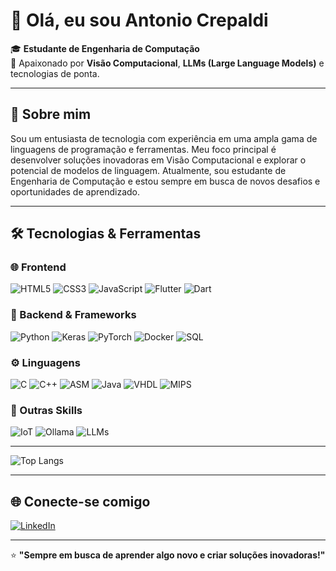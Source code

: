 # 👋 Olá, eu sou Antonio Crepaldi

🎓 **Estudante de Engenharia de Computação**   
🌟 Apaixonado por **Visão Computacional**, **LLMs (Large Language Models)** e tecnologias de ponta.

---

## 🚀 Sobre mim
Sou um entusiasta de tecnologia com experiência em uma ampla gama de linguagens de programação e ferramentas. Meu foco principal é desenvolver soluções inovadoras em Visão Computacional e explorar o potencial de modelos de linguagem. Atualmente, sou estudante de Engenharia de Computação e estou sempre em busca de novos desafios e oportunidades de aprendizado.

---

## 🛠️ Tecnologias & Ferramentas

### 🌐 Frontend
![HTML5](https://img.shields.io/badge/-HTML5-E34F26?logo=html5&logoColor=white&style=flat)
![CSS3](https://img.shields.io/badge/-CSS3-1572B6?logo=css3&logoColor=white&style=flat)
![JavaScript](https://img.shields.io/badge/-JavaScript-F7DF1E?logo=javascript&logoColor=black&style=flat)
![Flutter](https://img.shields.io/badge/-Flutter-02569B?logo=flutter&logoColor=white&style=flat)
![Dart](https://img.shields.io/badge/-Dart-0175C2?logo=dart&logoColor=white&style=flat)

### 🔧 Backend & Frameworks
![Python](https://img.shields.io/badge/-Python-3776AB?logo=python&logoColor=white&style=flat)
![Keras](https://img.shields.io/badge/-Keras-D00000?logo=keras&logoColor=white&style=flat)
![PyTorch](https://img.shields.io/badge/-PyTorch-EE4C2C?logo=pytorch&logoColor=white&style=flat)
![Docker](https://img.shields.io/badge/-Docker-2496ED?logo=docker&logoColor=white&style=flat)
![SQL](https://img.shields.io/badge/-SQL-4479A1?logo=sql&logoColor=white&style=flat)

### ⚙️ Linguagens
![C](https://img.shields.io/badge/-C-A8B9CC?logo=c&logoColor=black&style=flat)
![C++](https://img.shields.io/badge/-C++-00599C?logo=cplusplus&logoColor=white&style=flat)
![ASM](https://img.shields.io/badge/-Assembly-525252?logo=logitech&logoColor=white&style=flat)
![Java](https://img.shields.io/badge/-Java-007396?logo=java&logoColor=white&style=flat)
![VHDL](https://img.shields.io/badge/-VHDL-008080?logo=verilog&logoColor=white&style=flat)
![MIPS](https://img.shields.io/badge/-MIPS-000000?logo=processor&logoColor=white&style=flat)

### 🌟 Outras Skills
![IoT](https://img.shields.io/badge/-IoT-00D1FF?logo=raspberrypi&logoColor=white&style=flat)
![Ollama](https://img.shields.io/badge/-Ollama-1B1F24?logo=data&logoColor=white&style=flat)
![LLMs](https://img.shields.io/badge/-LLM-1F74BD?logo=openai&logoColor=white&style=flat)

---


![Top Langs](https://github-readme-stats.vercel.app/api/top-langs/?username=CrepaldiZeb&layout=compact&theme=dark)

---

## 🌐 Conecte-se comigo
[![LinkedIn](https://img.shields.io/badge/-LinkedIn-0A66C2?logo=linkedin&logoColor=white&style=flat)](https://www.linkedin.com/in/antonio-crepaldi-45959b18b/)


---

⭐ **"Sempre em busca de aprender algo novo e criar soluções inovadoras!"**
